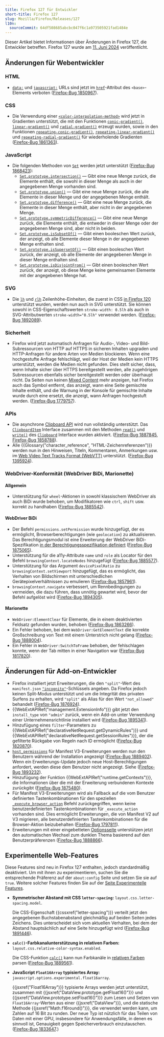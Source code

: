 ```yaml
---
title: Firefox 127 für Entwickler
short-title: Firefox 127
slug: Mozilla/Firefox/Releases/127
l10n:
  sourceCommit: 64df508685abcbc047f6c1a973505921fad1484e
---
```


Dieser Artikel bietet Informationen über Änderungen in Firefox 127, die Entwickler betreffen. Firefox 127 wurde am [11. Juni 2024](https://whattrainisitnow.com/release/?version=127) veröffentlicht.

## Änderungen für Webentwickler

### HTML

- [`data:`](/de/docs/Web/URI/Reference/Schemes/data) und [`javascript:`](/de/docs/Web/URI/Reference/Schemes/javascript) URLs sind jetzt im [`href`](/de/docs/Web/HTML/Reference/Elements/base#href)-Attribut des `<base>`-Elements verboten ([Firefox-Bug 1850967](https://bugzil.la/1850967)).

### CSS

- Die Verwendung einer [`<color-interpolation-method>`](/de/docs/Web/CSS/color-interpolation-method) wird jetzt in Gradienten unterstützt, die mit den Funktionen [`conic-gradient()`](/de/docs/Web/CSS/gradient/conic-gradient), [`linear-gradient()`](/de/docs/Web/CSS/gradient/linear-gradient) und [`radial-gradient()`](/de/docs/Web/CSS/gradient/radial-gradient) erzeugt wurden, sowie in den Funktionen [`repeating-conic-gradient()`](/de/docs/Web/CSS/gradient/repeating-conic-gradient), [`repeating-linear-gradient()`](/de/docs/Web/CSS/gradient/repeating-linear-gradient) und [`repeating-radial-gradient()`](/de/docs/Web/CSS/gradient/repeating-radial-gradient) für wiederholende Gradienten ([Firefox-Bug 1861363](https://bugzil.la/1861363)).

### JavaScript

- Die folgenden Methoden von [`Set`](/de/docs/Web/JavaScript/Reference/Global_Objects/Set) werden jetzt unterstützt ([Firefox-Bug 1868423](https://bugzil.la/1868423)):
  - [`Set.prototype.intersection()`](/de/docs/Web/JavaScript/Reference/Global_Objects/Set/intersection) — Gibt eine neue Menge zurück, die Elemente enthält, die sowohl in dieser Menge als auch in der angegebenen Menge vorhanden sind.
  - [`Set.prototype.union()`](/de/docs/Web/JavaScript/Reference/Global_Objects/Set/union) — Gibt eine neue Menge zurück, die alle Elemente in dieser Menge und der angegebenen Menge enthält.
  - [`Set.prototype.difference()`](/de/docs/Web/JavaScript/Reference/Global_Objects/Set/difference) — Gibt eine neue Menge zurück, die Elemente in dieser Menge enthält, aber nicht in der angegebenen Menge.
  - [`Set.prototype.symmetricDifference()`](/de/docs/Web/JavaScript/Reference/Global_Objects/Set/symmetricDifference) — Gibt eine neue Menge zurück, die Elemente enthält, die entweder in dieser Menge oder der angegebenen Menge sind, aber nicht in beiden.
  - [`Set.prototype.isSubsetOf()`](/de/docs/Web/JavaScript/Reference/Global_Objects/Set/isSubsetOf) — Gibt einen booleschen Wert zurück, der anzeigt, ob alle Elemente dieser Menge in der angegebenen Menge enthalten sind.
  - [`Set.prototype.isSupersetOf()`](/de/docs/Web/JavaScript/Reference/Global_Objects/Set/isSupersetOf) — Gibt einen booleschen Wert zurück, der anzeigt, ob alle Elemente der angegebenen Menge in dieser Menge enthalten sind.
  - [`Set.prototype.isDisjointFrom()`](/de/docs/Web/JavaScript/Reference/Global_Objects/Set/isDisjointFrom) — Gibt einen booleschen Wert zurück, der anzeigt, ob diese Menge keine gemeinsamen Elemente mit der angegebenen Menge hat.

### SVG

- Die [`lh`](/de/docs/Web/CSS/length#lh) und [`rlh`](/de/docs/Web/CSS/length#rlh) Zeilenhöhe-Einheiten, die zuerst in CSS [in Firefox 120](/de/docs/Mozilla/Firefox/Releases/120#css) unterstützt wurden, werden nun auch in SVG unterstützt. Sie können sowohl in CSS-Eigenschaftswerten `stroke-width: 0.5lh` als auch in SVG-Attributwerten `stroke-width="0.5lh"` verwendet werden. ([Firefox-Bug 1892089](https://bugzil.la/1892089)).

### Sicherheit

- Firefox wird jetzt automatisch Anfragen für Audio-, Video- und Bild-Subressourcen von HTTP auf HTTPS in sicheren Inhalten upgraden und HTTP-Anfragen für andere Arten von Medien blockieren. Wenn eine hochgestufte Anfrage fehlschlägt, weil der Host der Medien kein HTTPS unterstützt, werden die Medien nicht gefunden.
  Dies stellt sicher, dass, wenn Inhalte sicher über HTTPS bereitgestellt werden, alle zugehörigen Subressourcen ebenfalls sicher bereitgestellt werden oder überhaupt nicht.
  Da Seiten nun keinen [Mixed Content](/de/docs/Web/Security/Mixed_content) mehr anzeigen, hat Firefox auch das Symbol entfernt, das anzeigt, wann eine Seite gemischte Inhalte enthält, und die Warnung in der Konsole für gemischte Inhalte wurde durch eine ersetzt, die anzeigt, wann Anfragen hochgestuft werden.
  ([Firefox-Bug 1779757](https://bugzil.la/1779757)).

### APIs

- Die asynchrone [Clipboard API](/de/docs/Web/API/Clipboard_API) wird nun vollständig unterstützt. Das [`ClipboardItem`](/de/docs/Web/API/ClipboardItem) Interface zusammen mit den Methoden [`read()`](/de/docs/Web/API/Clipboard/read) und [`write()`](/de/docs/Web/API/Clipboard/write) des [`Clipboard`](/de/docs/Web/API/Clipboard) Interface wurden aktiviert. ([Firefox-Bug 1887845](https://bugzil.la/1887845), [Firefox-Bug 1858788](https://bugzil.la/1858788)).
- Alle {{Glossary("character_reference", "HTML-Zeichenreferenzen")}} werden nun in den Hinweisen, Titeln, Kommentaren, Anmerkungen usw. im [Web Video Text Tracks Format (WebVTT)](/de/docs/Web/API/WebVTT_API) unterstützt. ([Firefox-Bug 1395924](https://bugzil.la/1395924)).

### WebDriver-Konformität (WebDriver BiDi, Marionette)

#### Allgemein

- Unterstützung für `wheel`-Aktionen in sowohl klassischem WebDriver als auch BiDi wurde behoben, um Modifikatoren wie `ctrl`, `shift` usw. korrekt zu handhaben ([Firefox-Bug 1885542](https://bugzil.la/1885542)).

#### WebDriver BiDi

- Der Befehl `permissions.setPermission` wurde hinzugefügt, der es ermöglicht, Browserberechtigungen (wie `geolocation`) zu aktualisieren. Das Berechtigungsmodul ist eine Erweiterung der WebDriver BiDi-Spezifikation [in der Berechtigungsspezifikation definiert](https://w3c.github.io/permissions/#webdriver-bidi-module-permissions) ([Firefox-Bug 1875065](https://bugzil.la/1875065)).
- Unterstützung für die a11y-Attribute `name` und `role` als Locator für den Befehl `browsingContext.locateNodes` hinzugefügt ([Firefox-Bug 1885577](https://bugzil.la/1885577)).
- Unterstützung für das Argument `devicePixelRatio` zu `browsingContext.setViewport` hinzugefügt, das es ermöglicht, das Verhalten von Bildschirmen mit unterschiedlichen Gerätepixelverhältnissen zu emulieren ([Firefox-Bug 1857961](https://bugzil.la/1857961)).
- `browsingContext.navigate` verbessert, um Rennbedingungen zu vermeiden, die dazu führen, dass unnötig gewartet wird, bevor der Befehl aufgelöst wird ([Firefox-Bug 1894305](https://bugzil.la/1894305)).

#### Marionette

- `WebDriver:ElementClear` für Elemente, die in einem deaktivierten Feldsatz gefunden wurden, behoben ([Firefox-Bug 1863266](https://bugzil.la/1863266)).
- Ein Fehler behoben, bei dem `WebDriver:GetElementText` die korrekte Großschreibung von Text mit einem Unterstrich nicht gelang ([Firefox-Bug 1888004](https://bugzil.la/1888004)).
- Ein Fehler in `WebDriver:SwitchToFrame` behoben, der fehlschlagen konnte, wenn der Tab mitten in einer Navigation war ([Firefox-Bug 1817820](https://bugzil.la/1817820)).

## Änderungen für Add-on-Entwickler

- Firefox installiert jetzt Erweiterungen, die den `"split"`-Wert des `manifest.json` [`"incognito"`](/de/docs/Mozilla/Add-ons/WebExtensions/manifest.json/incognito)-Schlüssels angeben. Da Firefox jedoch keinen Split-Modus unterstützt und um die Integrität des privaten Surfens zu erhalten, wird `"split"` als Alias für den Wert `"not_allowed"` behandelt ([Firefox-Bug 1876924](https://bugzil.la/1876924)).
- {{WebExtAPIRef("management.ExtensionInfo")}} gibt jetzt den `install_type` von `"admin"` zurück, wenn ein Add-on unter Verwendung einer Unternehmensrichtlinie installiert wird ([Firefox-Bug 1895341](https://bugzil.la/1895341)).
- Hinzufügung eines `filter`-Parameters zu {{WebExtAPIRef("declarativeNetRequest.getDynamicRules")}} und {{WebExtAPIRef("declarativeNetRequest.getSessionRules")}}, der die gefilterte Rückgabe von Regeln nach ID ermöglicht ([Firefox-Bug 1820870](https://bugzil.la/1820870)).
- [`host_permissions`](/de/docs/Mozilla/Add-ons/WebExtensions/manifest.json/host_permissions) für Manifest V3-Erweiterungen werden nun den Benutzern während der Installation angezeigt ([Firefox-Bug 1889402](https://bugzil.la/1889402)). Wenn ein Erweiterungs-Update jedoch neue Host-Berechtigungen anfordert, werden diese dem Benutzer nicht angezeigt. Siehe ([Firefox-Bug 1893232](https://bugzil.la/1893232)).
- Hinzufügung der Funktion {{WebExtAPIRef("runtime.getContexts")}}, die Informationen über die mit der Erweiterung verbundenen Kontexte zurückgibt ([Firefox-Bug 1875480](https://bugzil.la/1875480)).
- Für Manifest V3-Erweiterungen wird als Fallback auf die vom Benutzer definierten Tastenkombinationen für den speziellen [`_execute_browser_action`](/de/docs/Mozilla/Add-ons/WebExtensions/manifest.json/commands#special_shortcuts) Befehl zurückgegriffen, wenn keine benutzerdefinierten Tastenkombinationen für `_execute_action` vorhanden sind. Dies ermöglicht Erweiterungen, die von Manifest V2 auf V3 migrieren, alle benutzerdefinierten Tastenkombinationen für die Browser-Aktion beizubehalten ([Firefox-Bug 1797811](https://bugzil.la/1797811)).
- Erweiterungen mit einer eingebetteten [Optionsseite](/de/docs/Mozilla/Add-ons/WebExtensions/user_interface/Options_pages) unterstützen jetzt den automatischen Wechsel zum dunklen Thema basierend auf den Benutzerpräferenzen ([Firefox-Bug 1888866](https://bugzil.la/1888866)).

## Experimentelle Web-Features

Diese Features sind neu in Firefox 127 enthalten, jedoch standardmäßig deaktiviert. Um mit ihnen zu experimentieren, suchen Sie die entsprechende Präferenz auf der `about:config` Seite und setzen Sie sie auf `true`. Weitere solcher Features finden Sie auf der [Seite Experimentelle Features](/de/docs/Mozilla/Firefox/Experimental_features).

- **Symmetrischer Abstand mit CSS `letter-spacing`:** `layout.css.letter-spacing.model`.

  Die CSS-Eigenschaft {{cssxref("letter-spacing")}} verteilt jetzt den angegebenen Buchstabenabstand gleichmäßig auf beiden Seiten jedes Zeichens. Dies unterscheidet sich vom aktuellen Verhalten, bei dem der Abstand hauptsächlich auf eine Seite hinzugefügt wird ([Firefox-Bug 1891446](https://bugzil.la/1891446)).

- **`calc()`-Farbkanalunterstützung in relativen Farben:** `layout.css.relative-color-syntax.enabled`.

  Die CSS-Funktion [`calc()`](/de/docs/Web/CSS/calc) kann nun Farbkanäle in [relativen Farben](/de/docs/Web/CSS/CSS_colors/Relative_colors#using_math_functions) parsen ([Firefox-Bug 1889561](https://bugzil.la/1889561)).

- **JavaScript `Float16Array` typisiertes Array:** `javascript.options.experimental.float16array`.

  {{jsxref("Float16Array")}} typisierte Arrays werden jetzt unterstützt, zusammen mit {{jsxref("DataView.prototype.getFloat16()")}} und {{jsxref("DataView.prototype.setFloat16()")}} zum Lesen und Setzen von `Float16Array`-Werten aus einer {{jsxref("DataView")}}, und die statische Methode {{jsxref("Math.f16round()")}}, die verwendet werden kann, um Zahlen auf 16 Bit zu runden. Der neue Typ ist nützlich für das Teilen von Daten mit einer GPU, insbesondere für Anwendungsfälle, in denen es sinnvoll ist, Genauigkeit gegen Speicherverbrauch einzutauschen. ([Firefox-Bug 1833647](https://bugzil.la/1833647).)
